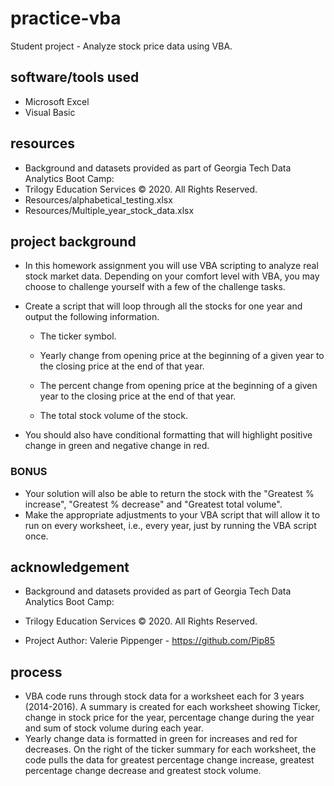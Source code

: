 # **practice-vba**

Student project - Analyze stock price data using VBA.

## **software/tools used**

* Microsoft Excel<br>
* Visual Basic<br>

## **resources**
* Background and datasets provided as part of Georgia Tech Data Analytics Boot Camp:<br>
* Trilogy Education Services © 2020. All Rights Reserved.<br>
* Resources/alphabetical_testing.xlsx
* Resources/Multiple_year_stock_data.xlsx

## **project background**

* In this homework assignment you will use VBA scripting to analyze real stock market data. Depending on your comfort level with VBA, you may choose to challenge yourself with a few of the challenge tasks.

* Create a script that will loop through all the stocks for one year and output the following information.

  * The ticker symbol.

  * Yearly change from opening price at the beginning of a given year to the closing price at the end of that year.

  * The percent change from opening price at the beginning of a given year to the closing price at the end of that year.

  * The total stock volume of the stock.

* You should also have conditional formatting that will highlight positive change in green and negative change in red.


### **BONUS**

* Your solution will also be able to return the stock with the "Greatest % increase", "Greatest % decrease" and "Greatest total volume".
* Make the appropriate adjustments to your VBA script that will allow it to run on every worksheet, i.e., every year, just by running the VBA script once.


## **acknowledgement**

* Background and datasets provided as part of Georgia Tech Data Analytics Boot Camp:<br>
* Trilogy Education Services © 2020. All Rights Reserved.<br>

* Project Author:  Valerie Pippenger - https://github.com/Pip85

## **process**

* VBA code runs through stock data for a worksheet each for 3 years (2014-2016). A summary is created for each worksheet showing Ticker, change in stock price for the year, percentage change during the year and sum of stock volume during each year. 
* Yearly change data is formatted in green for increases and red for decreases. On the right of the ticker summary for each worksheet, the code pulls the data for greatest percentage change increase, greatest percentage change decrease and greatest stock volume.

